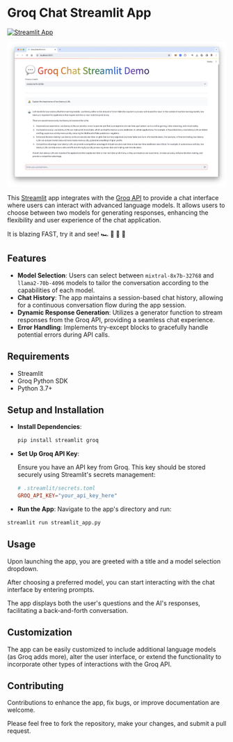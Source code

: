 # Groq Chat Streamlit App

[![Streamlit App](https://static.streamlit.io/badges/streamlit_badge_black_white.svg)]([https://groqdemo.streamlit.app/](https://coingptchatbot.streamlit.app/))

![Demo App Screenshot](images/groq_demo.png)

This [Streamlit](https://streamlit.io/) app integrates with the [Groq API](https://groq.com/) to provide a chat interface where users can interact with advanced language models. It allows users to choose between two models for generating responses, enhancing the flexibility and user experience of the chat application.

It is blazing FAST, try it and see! 🏎️ 💨 💨 💨


## Features

- **Model Selection**: Users can select between `mixtral-8x7b-32768` and `llama2-70b-4096` models to tailor the conversation according to the capabilities of each model.
- **Chat History**: The app maintains a session-based chat history, allowing for a continuous conversation flow during the app session.
- **Dynamic Response Generation**: Utilizes a generator function to stream responses from the Groq API, providing a seamless chat experience.
- **Error Handling**: Implements try-except blocks to gracefully handle potential errors during API calls.

## Requirements

- Streamlit
- Groq Python SDK
- Python 3.7+

## Setup and Installation

- **Install Dependencies**:

  ```bash
  pip install streamlit groq
  ```

- **Set Up Groq API Key**:

  Ensure you have an API key from Groq. This key should be stored securely using Streamlit's secrets management:

  ```toml
  # .streamlit/secrets.toml
  GROQ_API_KEY="your_api_key_here"
  ```

- **Run the App**:
  Navigate to the app's directory and run:

```bash
streamlit run streamlit_app.py
```

## Usage

Upon launching the app, you are greeted with a title and a model selection dropdown.

After choosing a preferred model, you can start interacting with the chat interface by entering prompts.

The app displays both the user's questions and the AI's responses, facilitating a back-and-forth conversation.

## Customization

The app can be easily customized to include additional language models (as Groq adds more), alter the user interface, or extend the functionality to incorporate other types of interactions with the Groq API.

## Contributing

Contributions to enhance the app, fix bugs, or improve documentation are welcome.

Please feel free to fork the repository, make your changes, and submit a pull request.
